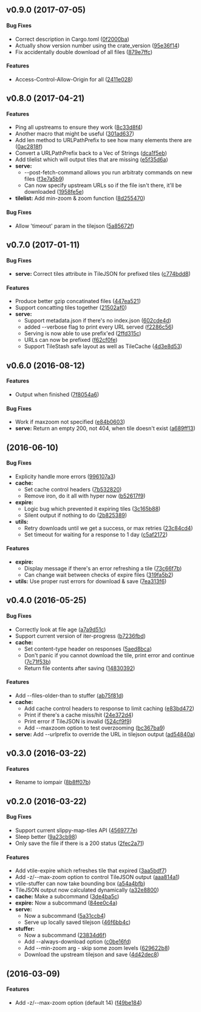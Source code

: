 <a name="v0.9.0"></a>
## v0.9.0 (2017-07-05)


#### Bug Fixes

*   Correct description in Cargo.toml ([0f2000ba](0f2000ba))
*   Actually show version number using the crate_version ([95e36f14](95e36f14))
*   Fix accidentally double download of all files ([879e7ffc](879e7ffc))

#### Features

*   Access-Control-Allow-Origin for all ([2411e028](2411e028))



<a name="v0.8.0"></a>
## v0.8.0 (2017-04-21)


#### Features

*   Ping all upstreams to ensure they work ([8c33d8f4](8c33d8f4))
*   Another macro that might be useful ([301ad637](301ad637))
*   Add len method to URLPathPrefix to see how many elements there are ([0ac2818f](0ac2818f))
*   Convert a URLPathPrefix back to a Vec of Strings ([dca1f5eb](dca1f5eb))
*   Add tilelist which will output tiles that are missing ([e5f35d6a](e5f35d6a))
* **serve:**
  *  --post-fetch-command allows you run arbitraty commands on new files ([f3e7a5b9](f3e7a5b9))
  *  Can now specify upstream URLs so if the file isn't there, it'll be downloaded ([1958fe5e](1958fe5e))
* **tilelist:**  Add min-zoom & zoom function ([8d255470](8d255470))

#### Bug Fixes

*   Allow 'timeout' param in the tilejson ([5a85672f](5a85672f))



<a name="v0.7.0"></a>
## v0.7.0 (2017-01-11)


#### Bug Fixes

* **serve:**  Correct tiles attribute in TileJSON for prefixed tiles ([c774bdd8](c774bdd8))

#### Features

*   Produce better gzip concatinated files ([447ea521](447ea521))
*   Support concatting tiles together ([21502af0](21502af0))
* **serve:**
  *  Support metadata.json if there's no index.json ([602cde4d](602cde4d))
  *  added --verbose flag to print every URL served ([f2286c56](f2286c56))
  *  Serving is now able to use prefix'ed ([2ffd315c](2ffd315c))
  *  URLs can now be prefixed ([f62cf0fe](f62cf0fe))
  *  Support TileStash safe layout as well as TileCache ([4d3e8d53](4d3e8d53))



<a name="v0.6.0"></a>
## v0.6.0 (2016-08-12)


#### Features

*   Output when finished ([7f8054a6](7f8054a6))

#### Bug Fixes

*   Work if maxzoom not specified ([e84b0603](e84b0603))
* **serve:**  Return an empty 200, not 404, when tile doesn't exist ([a689ff13](a689ff13))



<a name=""></a>
##  (2016-06-10)


#### Bug Fixes

*   Explicity handle more errors ([996107a3](996107a3))
* **cache:**
  *  Set cache control headers ([7b532820](7b532820))
  *  Remove iron, do it all with hyper now ([b52617f9](b52617f9))
* **expire:**
  *  Logic bug which prevented it expiring tiles ([3c165b88](3c165b88))
  *  Silent output if nothing to do ([2b825389](2b825389))
* **utils:**
  *  Retry downloads until we get a success, or max retries ([23c84cd4](23c84cd4))
  *  Set timeout for waiting for a response to 1 day ([c5af2172](c5af2172))

#### Features

* **expire:**
  *  Display message if there's an error refreshing a tile ([73c66f7b](73c66f7b))
  *  Can change wait between checks of expire files ([319fa5b2](319fa5b2))
* **utils:**  Use proper rust errors for download & save ([7ea313f6](7ea313f6))



<a name="v0.4.0"></a>
## v0.4.0 (2016-05-25)


#### Bug Fixes

*   Correctly look at file age ([a7a9d51c](a7a9d51c))
*   Support current version of iter-progress ([b7236fbd](b7236fbd))
* **cache:**
  *  Set content-type header on responses ([5aed8bca](5aed8bca))
  *  Don't panic if you cannot download the tile, print error and continue ([7c71f53b](7c71f53b))
  *  Return file contents after saving ([14830392](14830392))

#### Features

*   Add --files-older-than to stuffer ([ab75f81d](ab75f81d))
* **cache:**
  *  Add cache control headers to response to limit caching ([e83bd472](e83bd472))
  *  Print if there's a cache miss/hit ([24e372d4](24e372d4))
  *  Print error if TileJSON is invalid ([524cf9f9](524cf9f9))
  *  Add --maxzoom option to test overzooming ([bc367ba9](bc367ba9))
* **serve:**  Add --urlprefix to override the URL in tilejson output ([ad54840a](ad54840a))



<a name="v0.3.0"></a>
## v0.3.0 (2016-03-22)


#### Features

*   Rename to iompair ([8b8ff07b](8b8ff07b))



<a name="v0.2.0"></a>
## v0.2.0 (2016-03-22)


#### Bug Fixes

*   Support current slippy-map-tiles API ([4569777e](4569777e))
*   Sleep better ([9a23cb98](9a23cb98))
*   Only save the file if there is a 200 status ([2fec2a71](2fec2a71))

#### Features

*   Add vtile-expire which refreshes tile that expired ([3aa5bdf7](3aa5bdf7))
*   Add -z/--max-zoom option to control TileJSON output ([aaa814a1](aaa814a1))
*   vtile-stuffer can now take bounding box ([a54a4bfb](a54a4bfb))
*   TileJSON output now calculated dynamically ([a32e8800](a32e8800))
* **cache:**  Make a subcommand ([3de4ba5c](3de4ba5c))
* **expire:**  Now a subcommand ([84ee0c4a](84ee0c4a))
* **serve:**
  *  Now a subcommand ([5a31ccb4](5a31ccb4))
  *  Serve up locally saved tilejson ([46f6bb4c](46f6bb4c))
* **stuffer:**
  *  Now a subcommand ([23834d6f](23834d6f))
  *  Add --always-download option ([c0be16fd](c0be16fd))
  *  Add --min-zoom arg - skip some zoom levels ([629622b8](629622b8))
  *  Download the upstream tilejson and save ([4d42dec8](4d42dec8))



<a name=""></a>
##  (2016-03-09)


#### Features

*   Add -z/--max-zoom option (default 14) ([f49be184](f49be184))



